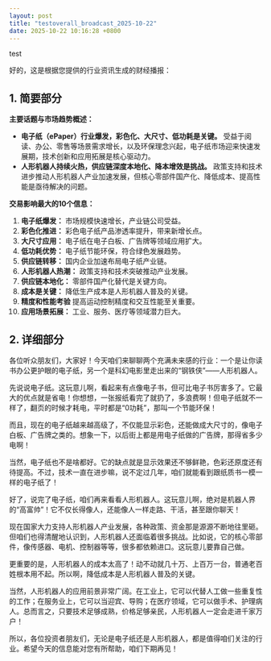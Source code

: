 ```yaml
---
layout: post
title: "testoverall_broadcast_2025-10-22"
date: 2025-10-22 10:16:28 +0800
---
```


test

好的，这是根据您提供的行业资讯生成的财经播报：

## 1. 简要部分

**主要话题与市场趋势概述：**

*   **电子纸（ePaper）行业爆发，彩色化、大尺寸、低功耗是关键。** 受益于阅读、办公、零售等场景需求增长，以及环保理念兴起，电子纸市场迎来快速发展期，技术创新和应用拓展是核心驱动力。
*   **人形机器人持续火热，供应链深度本地化、降本增效是挑战。** 政策支持和技术进步推动人形机器人产业加速发展，但核心零部件国产化、降低成本、提高性能是亟待解决的问题。

**交易影响最大的10个信息：**

1.  **电子纸爆发：** 市场规模快速增长，产业链公司受益。
2.  **彩色化推进：** 彩色电子纸产品渗透率提升，带来新增长点。
3.  **大尺寸应用：** 电子纸在电子白板、广告牌等领域应用扩大。
4.  **低功耗优势：** 电子纸节能环保，符合绿色发展趋势。
5.  **供应链转移：** 国内企业加速布局电子纸产业链。
6.  **人形机器人热潮：** 政策支持和技术突破推动产业发展。
7.  **供应链本地化：** 零部件国产化替代是关键方向。
8.  **成本是关键：** 降低生产成本是人形机器人普及的关键。
9.  **精度和性能考验** 提高运动控制精度和交互性能至关重要。
10. **应用场景拓展：** 工业、服务、医疗等领域潜力巨大。

## 2. 详细部分

各位听众朋友们，大家好！今天咱们来聊聊两个充满未来感的行业：一个是让你读书办公更护眼的电子纸，另一个是科幻电影里走出来的“钢铁侠”——人形机器人。

先说说电子纸。这玩意儿啊，看起来有点像电子书，但可比电子书厉害多了。它最大的优点就是省电！你想想，一张报纸看完了就扔了，多浪费啊！但电子纸就不一样了，翻页的时候才耗电，平时都是“0功耗”，那叫一个节能环保！

而且，现在的电子纸越来越高级了，不仅能显示彩色，还能做成大尺寸的，像电子白板、广告牌之类的。想象一下，以后街上都是用电子纸做的广告牌，那得省多少电啊！

当然，电子纸也不是啥都好。它的缺点就是显示效果还不够鲜艳，色彩还原度还有待提高。不过，技术一直在进步嘛，说不定过几年，咱们就能看到跟纸质书一模一样的电子纸了！

好了，说完了电子纸，咱们再来看看人形机器人。这玩意儿啊，绝对是机器人界的“高富帅”！它不仅长得像人，还能像人一样走路、干活，甚至跟你聊天！

现在国家大力支持人形机器人产业发展，各种政策、资金那是源源不断地往里砸。但咱们也得清醒地认识到，人形机器人还面临着很多挑战。比如说，它的核心零部件，像传感器、电机、控制器等等，很多都依赖进口。这玩意儿要靠自己做。

更重要的是，人形机器人的成本太高了！动不动就几十万、上百万一台，普通老百姓根本用不起。所以啊，降低成本是人形机器人普及的关键。

当然，人形机器人的应用前景非常广阔。在工业上，它可以代替人工做一些重复性的工作；在服务业上，它可以当迎宾、导购；在医疗领域，它可以做手术、护理病人。总而言之，只要技术足够成熟，价格足够亲民，人形机器人一定会走进千家万户！

所以，各位投资者朋友们，无论是电子纸还是人形机器人，都是值得咱们关注的行业。希望今天的信息能对您有所帮助，咱们下期再见！